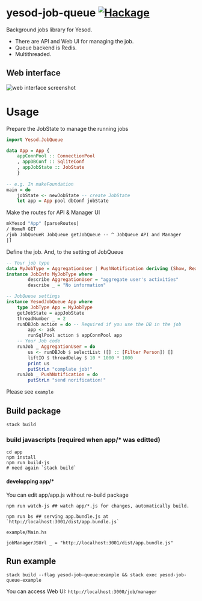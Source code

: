 # yesod-job-queue [![Hackage](https://img.shields.io/hackage/v/yesod-job-queue.svg?maxAge=25920)](https://hackage.haskell.org/package/yesod-job-queue)

Background jobs library for Yesod. 

- There are API and Web UI for managing the job.
- Queue backend is Redis. 
- Multithreaded.


## Web interface

![web interface screenshot](https://raw.githubusercontent.com/nakaji-dayo/yesod-job-queue/master/doc/yesod-job-queue-ss.png)

# Usage

Prepare the JobState to manage the running jobs
``` haskell
import Yesod.JobQueue

data App = App {
    appConnPool :: ConnectionPool
    , appDBConf :: SqliteConf
    , appJobState :: JobState
    }
    
-- e.g. In makeFoundation
main = do
    jobState <- newJobState -- create JobState
    let app = App pool dbConf jobState
```

Make the routes for API & Manager UI
``` haskell
mkYesod "App" [parseRoutes|
/ HomeR GET
/job JobQueueR JobQueue getJobQueue -- ^ JobQueue API and Manager
|]
```

Define the job. And, to the setting of JobQueue
``` haskell
-- Your job type
data MyJobType = AggregationUser | PushNotification deriving (Show, Read, Enum, Bounded)
instance JobInfo MyJobType where
        describe AggregationUser = "aggregate user's activities"
        describe _ = "No information"

-- JobQueue settings
instance YesodJobQueue App where
    type JobType App = MyJobType
    getJobState = appJobState
    threadNumber _ = 2
    runDBJob action = do -- Required if you use the DB in the job
        app <- ask
        runSqlPool action $ appConnPool app
    -- Your Job code
    runJob _ AggregationUser = do
        us <- runDBJob $ selectList ([] :: [Filter Person]) []
        liftIO $ threadDelay $ 10 * 1000 * 1000
        print us
        putStrLn "complate job!"
    runJob _ PushNotification = do
        putStrLn "send norification!"
```

Please see `example`


## Build package
```
stack build
```
### build javascripts (required when app/* was editted)
```
cd app
npm install
npm run build-js
# need again `stack build`
```
#### developping app/*
You can edit app/app.js without re-build package
```
npm run watch-js ## watch app/*.js for changes, automatically build.
```
```
npm run bs ## serving app.bundle.js at `http://localhost:3001/dist/app.bundle.js`
```
`example/Main.hs`
```
jobManagerJSUrl _ = "http://localhost:3001/dist/app.bundle.js"
```

## Run example
```
stack build --flag yesod-job-queue:example && stack exec yesod-job-queue-example
```
You can access Web UI: `http://localhost:3000/job/manager`

